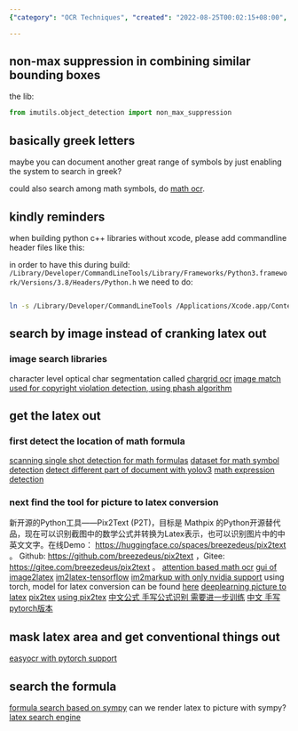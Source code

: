 ```yaml
---
{"category": "OCR Techniques", "created": "2022-08-25T00:02:15+08:00", "date": "2022-08-25 00:02:15", "description": "This article explores techniques for scanning images and documents containing mathematical formulas using non-max suppression and image search libraries such as Chargrid OCR or Image Match, ensuring compliance with copyright laws while minimizing manual formatting.", "modified": "2022-10-03T03:05:08+08:00", "tags": ["image_scanning", "math_formulas", "non_max_suppression", "ocr", "copyright", "chargrid", "imagematch"], "title": "scan this picture and index the whole video/document/ppt/textbook!"}

---
```


## non-max suppression in combining similar bounding boxes

the lib:
```python
from imutils.object_detection import non_max_suppression

```

## basically greek letters

maybe you can document another great range of symbols by just enabling the system to search in greek?

could also search among math symbols, do [math ocr](https://github.com/chungkwong/MathOCR).

## kindly reminders

when building python c++ libraries without xcode, please add commandline header files like this:

in order to have this during build:
```/Library/Developer/CommandLineTools/Library/Frameworks/Python3.framework/Versions/3.8/Headers/Python.h```
we need to do:

```bash

ln -s /Library/Developer/CommandLineTools /Applications/Xcode.app/Contents/Developer
```
## search by image instead of cranking latex out
### image search libraries
character level optical char segmentation called [chargrid ocr](https://github.com/akkshita/chargrid-ocr)
[image match used for copyright violation detection, using phash algorithm](https://github.com/ProvenanceLabs/image-match)
## get the latex out
### first detect the location of math formula
[scanning single shot detection for math formulas](https://github.com/MaliParag/ScanSSD)
[dataset for math symbol detection](https://github.com/MaliParag/TFD-ICDAR2019)
[detect different part of document with yolov3](https://github.com/Binhhp/detector-scan-image)
[math expression detection](https://github.com/divya1211/math-expression-detection)
### next find the tool for picture to latex conversion
新开源的Python工具——Pix2Text (P2T)，目标是 Mathpix 的Python开源替代品，现在可以识别截图中的数学公式并转换为Latex表示，也可以识别图片中的中英文文字。在线Demo： https://huggingface.co/spaces/breezedeus/pix2text 。 Github: https://github.com/breezedeus/pix2text ，Gitee: https://gitee.com/breezedeus/pix2text 。
[attention based math ocr](https://github.com/DexterLei/Math-OCR)
[gui of image2latex](https://github.com/yixuanzhou/image2latex)
[im2latex-tensorflow](https://github.com/ritheshkumar95/im2latex-tensorflow)
[im2markup with only nvidia support](https://github.com/harvardnlp/im2markup/) using torch, model for latex conversion can be found [here](https://im2markup.yuntiandeng.com/model/latex/final-model)
[deeplearning picture to latex](https://github.com/kingyiusuen/image-to-latex)
[pix2tex](https://github.com/lukas-blecher/LaTeX-OCR)
[using pix2tex](https://pix2tex.readthedocs.io/en/latest/pix2tex.html#pix2tex-api-package)
[中文公式 手写公式识别 需要进一步训练](https://github.com/LinXueyuanStdio/LaTeX_OCR_PRO)
[中文 手写 pytorch版本](https://github.com/qs956/Latex_OCR_Pytorch)
## mask latex area and get conventional things out
[easyocr with pytorch support](https://github.com/JaidedAI/EasyOCR)
## search the formula
[formula search based on sympy](https://github.com/AzizAlqasem/FormulaLab)
can we render latex to picture with sympy?
[latex search engine](https://github.com/kerryz/latexsymbolsearch)
